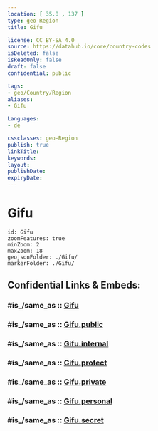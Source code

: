 ```yaml
---
location: [ 35.8 , 137 ] 
type: geo-Region
title: Gifu

license: CC BY-SA 4.0
source: https://datahub.io/core/country-codes
isDeleted: false
isReadOnly: false
draft: false
confidential: public

tags:
- geo/Country/Region
aliases:
- Gifu

Languages:
- de

cssclasses: geo-Region
publish: true
linkTitle: 
keywords: 
layout: 
publishDate: 
expiryDate: 
---
```


# Gifu

```leaflet
id: Gifu
zoomFeatures: true 
minZoom: 2 
maxZoom: 18
geojsonFolder: ./Gifu/
markerFolder: ./Gifu/
```


## Confidential Links & Embeds: 

### #is_/same_as :: [Gifu](/_Standards/Earth/Continent/Asia/Asia~East/Japan/Regions~Japan/Chūbu/prefectures~Chūbu/Gifu.md) 

### #is_/same_as :: [Gifu.public](/_public/Earth/Continent/Asia/Asia~East/Japan/Regions~Japan/Chūbu/prefectures~Chūbu/Gifu.public.md) 

### #is_/same_as :: [Gifu.internal](/_internal/Earth/Continent/Asia/Asia~East/Japan/Regions~Japan/Chūbu/prefectures~Chūbu/Gifu.internal.md) 

### #is_/same_as :: [Gifu.protect](/_protect/Earth/Continent/Asia/Asia~East/Japan/Regions~Japan/Chūbu/prefectures~Chūbu/Gifu.protect.md) 

### #is_/same_as :: [Gifu.private](/_private/Earth/Continent/Asia/Asia~East/Japan/Regions~Japan/Chūbu/prefectures~Chūbu/Gifu.private.md) 

### #is_/same_as :: [Gifu.personal](/_personal/Earth/Continent/Asia/Asia~East/Japan/Regions~Japan/Chūbu/prefectures~Chūbu/Gifu.personal.md) 

### #is_/same_as :: [Gifu.secret](/_secret/Earth/Continent/Asia/Asia~East/Japan/Regions~Japan/Chūbu/prefectures~Chūbu/Gifu.secret.md)

